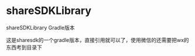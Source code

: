shareSDKLibrary
===============

shareSDKLibrary Gradle版本


这是sharesdk的一个gradle版本，直接引用就可以了，使用微信的还需要把wx的东西考到目录下
